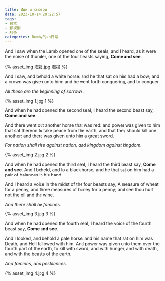 ```yaml
---
title: Иди и смотри
date: 2023-10-14 20:22:57
tags:
- 日常
- 影视剧
- 战争
categories: Dumby的sb日常
---
```


And I saw when the Lamb opened one of the seals, and I heard, as it were the noise of thunder, one of the four beasts saying, **Come and see**.

<!--more-->

{% asset_img 海报.jpg 海报 %}

And I saw, and behold a white horse: and he that sat on him had a bow; and a crown was given unto him: and he went forth conquering, and to conquer.

*All these are the beginning of sorrows.*

{% asset_img 1.jpg 1 %}

And when he had opened the second seal, I heard the second beast say, **Come and see**.

And there went out another horse that was red: and power was given to him that sat thereon to take peace from the earth, and that they should kill one another: and there was given unto him a great sword.

*For nation shall rise against nation, and kingdom against kingdom.*

{% asset_img 2.jpg 2 %}

And when he had opened the third seal, I heard the third beast say, **Come and see**. And I beheld, and lo a black horse; and he that sat on him had a pair of balances in his hand.

And I heard a voice in the midst of the four beasts say, A measure of wheat for a penny, and three measures of barley for a penny; and see thou hurt not the oil and the wine.

*And there shall be famines.*

{% asset_img 3.jpg 3 %}

And when he had opened the fourth seal, I heard the voice of the fourth beast say, **Come and see**.

And I looked, and behold a pale horse: and his name that sat on him was Death, and Hell followed with him. And power was given unto them over the fourth part of the earth, to kill with sword, and with hunger, and with death, and with the beasts of the earth.

*And famines, and pestilences.*

{% asset_img 4.jpg 4 %}